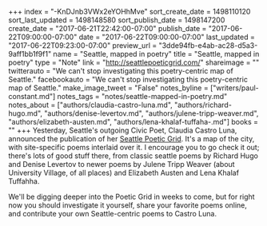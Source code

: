 +++
index = "-KnDJnb3VWx2eYOHhMve"
sort_create_date = 1498110120
sort_last_updated = 1498148580
sort_publish_date = 1498147200
create_date = "2017-06-21T22:42:00-07:00"
publish_date = "2017-06-22T09:00:00-07:00"
date = "2017-06-22T09:00:00-07:00"
last_updated = "2017-06-22T09:23:00-07:00"
preview_url = "3dde94fb-e4ab-ac28-d5a3-9aff1bb1f9f1"
name = "Seattle, mapped in poetry"
title = "Seattle, mapped in poetry"
type = "Note"
link = "http://seattlepoeticgrid.com/"
shareimage = ""
twitterauto = "We can't stop investigating this poetry-centric map of Seattle."
facebookauto = "We can't stop investigating this poetry-centric map of Seattle."
make_image_tweet = "False"
notes_byline = ["writers/paul-constant.md"]
notes_tags = "notes/seattle-mapped-in-poetry.md"
notes_about = ["authors/claudia-castro-luna.md", "authors/richard-hugo.md", "authors/denise-levertov.md", "authors/julene-tripp-weaver.md", "authors/elizabeth-austen.md", "authors/lena-khalaf-tuffaha-.md"]
books = ""
+++
Yesterday, Seattle's outgoing Civic Poet, Claudia Castro Luna, announced the publication of her [Seattle Poetic Grid](http://seattlepoeticgrid.com/). It's a map of the city, with site-specific poems interlaid over it. I encourage you to go check it out; there's lots of good stuff there, from classic seattle poems by Richard Hugo and Denise Levertov to newer poems by Julene Tripp Weaver (about University Village, of all places) and Elizabeth Austen and Lena Khalaf Tuffahha.

We'll be digging deeper into the Poetic Grid in weeks to come, but for right now you should investigate it yourself, share your favorite poems online, and contribute your own Seattle-centric poems to Castro Luna.